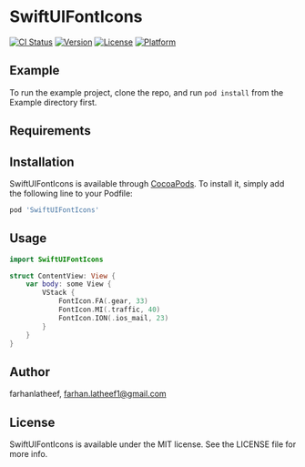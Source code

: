 # SwiftUIFontIcons

[![CI Status](https://img.shields.io/travis/farhanlatheef/SwiftUIFontIcons.svg?style=flat)](https://travis-ci.org/farhanlatheef/SwiftUIFontIcons)
[![Version](https://img.shields.io/cocoapods/v/SwiftUIFontIcons.svg?style=flat)](https://cocoapods.org/pods/SwiftUIFontIcons)
[![License](https://img.shields.io/cocoapods/l/SwiftUIFontIcons.svg?style=flat)](https://cocoapods.org/pods/SwiftUIFontIcons)
[![Platform](https://img.shields.io/cocoapods/p/SwiftUIFontIcons.svg?style=flat)](https://cocoapods.org/pods/SwiftUIFontIcons)

## Example

To run the example project, clone the repo, and run `pod install` from the Example directory first.

## Requirements

## Installation

SwiftUIFontIcons is available through [CocoaPods](https://cocoapods.org/pods/SwiftUIFontIcons). To install
it, simply add the following line to your Podfile:

```ruby
pod 'SwiftUIFontIcons'
```

## Usage

````swift
import SwiftUIFontIcons

struct ContentView: View {
    var body: some View {
        VStack {
            FontIcon.FA(.gear, 33)
            FontIcon.MI(.traffic, 40)
            FontIcon.ION(.ios_mail, 23)
        }
    }
}
````

## Author

farhanlatheef, farhan.latheef1@gmail.com

## License

SwiftUIFontIcons is available under the MIT license. See the LICENSE file for more info.
